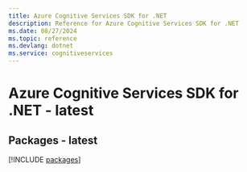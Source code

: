 ```yaml
---
title: Azure Cognitive Services SDK for .NET
description: Reference for Azure Cognitive Services SDK for .NET
ms.date: 08/27/2024
ms.topic: reference
ms.devlang: dotnet
ms.service: cognitiveservices
---
```

# Azure Cognitive Services SDK for .NET - latest
## Packages - latest
[!INCLUDE [packages](cognitive-services-index.md)]